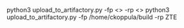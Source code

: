 python3 upload_to_artifactory.py -fp <<local system path folder>> -rp <<under which folder you want to upload in artifactory>>
python3 upload_to_artifactory.py -fp /home/ckoppula/build -rp ZTE
